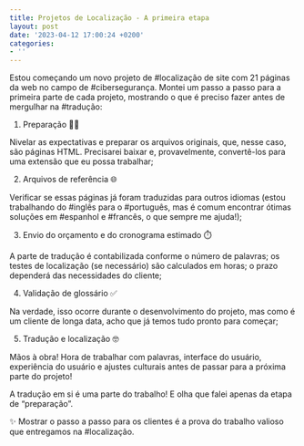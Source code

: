 ```yaml
---
title: Projetos de Localização - A primeira etapa
layout: post
date: '2023-04-12 17:00:24 +0200'
categories:
- ''
---
```


Estou começando um novo projeto de #localização de site com 21 páginas da web no campo de #cibersegurança. Montei um passo a passo para a primeira parte de cada projeto, mostrando o que é preciso fazer antes de mergulhar na #tradução:

1. Preparação 👩‍💻

Nivelar as expectativas e preparar os arquivos originais, que, nesse caso, são páginas HTML. Precisarei baixar e, provavelmente, convertê-los para uma extensão que eu possa trabalhar;

2. Arquivos de referência 🌐

Verificar se essas páginas já foram traduzidas para outros idiomas (estou trabalhando do #inglês para o #português, mas é comum encontrar ótimas soluções em #espanhol e #francês, o que sempre me ajuda!);

3. Envio do orçamento e do cronograma estimado ⏱️

A parte de tradução é contabilizada conforme o número de palavras; os testes de localização (se necessário) são calculados em horas; o prazo dependerá das necessidades do cliente;

4. Validação de glossário ✅

Na verdade, isso ocorre durante o desenvolvimento do projeto, mas como é um cliente de longa data, acho que já temos tudo pronto para começar;

5. Tradução e localização 🤓

Mãos à obra! Hora de trabalhar com palavras, interface do usuário, experiência do usuário e ajustes culturais antes de passar para a próxima parte do projeto!

A tradução em si é uma parte do trabalho! E olha que falei apenas da etapa de “preparação”.

✨ Mostrar o passo a passo para os clientes é a prova do trabalho valioso que entregamos na #localização.
